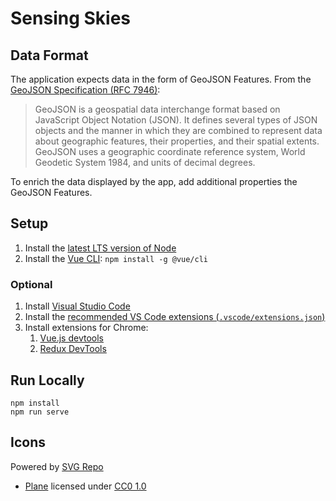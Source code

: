 # Sensing Skies

## Data Format

The application expects data in the form of GeoJSON Features. From the [GeoJSON Specification (RFC 7946)](https://datatracker.ietf.org/doc/html/rfc7946):

> GeoJSON is a geospatial data interchange format based on JavaScript
> Object Notation (JSON). It defines several types of JSON objects and
> the manner in which they are combined to represent data about
> geographic features, their properties, and their spatial extents.
> GeoJSON uses a geographic coordinate reference system, World Geodetic
> System 1984, and units of decimal degrees.

To enrich the data displayed by the app, add additional properties the GeoJSON Features.

## Setup

1. Install the [latest LTS version of Node](https://nodejs.org/)
2. Install the [Vue CLI](https://cli.vuejs.org/): `npm install -g @vue/cli`

### Optional

1. Install [Visual Studio Code](https://code.visualstudio.com/)
2. Install the [recommended VS Code extensions (`.vscode/extensions.json`)](./.vscode/extensions.json)
3. Install extensions for Chrome:
   1. [Vue.js devtools](https://chrome.google.com/webstore/detail/vuejs-devtools/ljjemllljcmogpfapbkkighbhhppjdbg)
   2. [Redux DevTools](https://chrome.google.com/webstore/detail/redux-devtools/lmhkpmbekcpmknklioeibfkpmmfibljd?hl=en)

## Run Locally

```shell
npm install
npm run serve
```

## Icons

Powered by [SVG Repo](https://www.svgrepo.com/)

- [Plane](https://www.svgrepo.com/svg/151715/normal-plane) licensed under [CC0 1.0][cc0]

[cc0]: https://creativecommons.org/publicdomain/zero/1.0/
